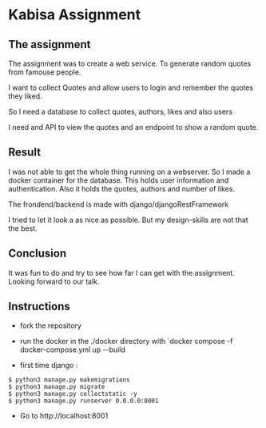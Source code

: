 # Kabisa Assignment

## The assignment

The assignment was to create a web service. To generate random quotes from famouse people.

I want to collect Quotes and allow users to login and remember the quotes they liked.

So I need a database to collect quotes, authors, likes and also users

I need and API to view the quotes and an endpoint to show a random quote.

## Result

I was not able to get the whole thing running on a webserver. So I made a docker container for the database.
This holds user information and authentication.
Also it holds the quotes, authors and number of likes.

The frondend/backend is made with django/djangoRestFramework

I tried to let it look a as nice as possible. But my design-skills are not that the best.

## Conclusion

It was fun to do and try to see how far I can get with the assignment.
Looking forward to our talk.

## Instructions

- fork the repository

- run the docker in the ./docker directory with `docker compose -f docker-compose.yml up --build

- first time django :

```[bash]
$ python3 manage.py makemigrations
$ python3 manage.py migrate
$ python3 manage.py collectstatic -y
$ python3 manage.py runserver 0.0.0.0:8001
```

- Go to http://localhost:8001


